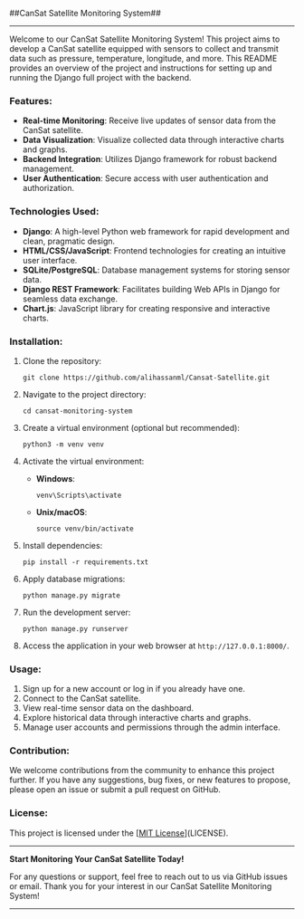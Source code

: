 ##CanSat Satellite Monitoring System##

---

Welcome to our CanSat Satellite Monitoring System! This project aims to develop a CanSat satellite equipped with sensors to collect and transmit data such as pressure, temperature, longitude, and more. This README provides an overview of the project and instructions for setting up and running the Django full project with the backend.

### Features:

- **Real-time Monitoring**: Receive live updates of sensor data from the CanSat satellite.
- **Data Visualization**: Visualize collected data through interactive charts and graphs.
- **Backend Integration**: Utilizes Django framework for robust backend management.
- **User Authentication**: Secure access with user authentication and authorization.

### Technologies Used:

- **Django**: A high-level Python web framework for rapid development and clean, pragmatic design.
- **HTML/CSS/JavaScript**: Frontend technologies for creating an intuitive user interface.
- **SQLite/PostgreSQL**: Database management systems for storing sensor data.
- **Django REST Framework**: Facilitates building Web APIs in Django for seamless data exchange.
- **Chart.js**: JavaScript library for creating responsive and interactive charts.

### Installation:

1. Clone the repository:
   ```
   git clone https://github.com/alihassanml/Cansat-Satellite.git
   ```

2. Navigate to the project directory:
   ```
   cd cansat-monitoring-system
   ```

3. Create a virtual environment (optional but recommended):
   ```
   python3 -m venv venv
   ```

4. Activate the virtual environment:
   - **Windows**:
     ```
     venv\Scripts\activate
     ```
   - **Unix/macOS**:
     ```
     source venv/bin/activate
     ```

5. Install dependencies:
   ```
   pip install -r requirements.txt
   ```

6. Apply database migrations:
   ```
   python manage.py migrate
   ```

7. Run the development server:
   ```
   python manage.py runserver
   ```

8. Access the application in your web browser at `http://127.0.0.1:8000/`.

### Usage:

1. Sign up for a new account or log in if you already have one.
2. Connect to the CanSat satellite.
3. View real-time sensor data on the dashboard.
4. Explore historical data through interactive charts and graphs.
5. Manage user accounts and permissions through the admin interface.

### Contribution:

We welcome contributions from the community to enhance this project further. If you have any suggestions, bug fixes, or new features to propose, please open an issue or submit a pull request on GitHub.

### License:

This project is licensed under the [[MIT License](https://github.com/alihassanml/Cansat-Satellite.git)](LICENSE).

---

**Start Monitoring Your CanSat Satellite Today!**

For any questions or support, feel free to reach out to us via GitHub issues or email. Thank you for your interest in our CanSat Satellite Monitoring System!

---
